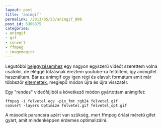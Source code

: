 ```yaml
---
layout: post
title: 'animgif'
permalink: /2013/05/23/animgif_890
post_id: 5306375
categories: 
- animgif
- gif
- convert
- ffmpeg
- imagemagick
---
```


Legutóbbi 
[bejegyzésemhez](/2013/05/20/pv_cdialog) egy nagyon egyszerű videót szerettem volna csatolni, de eléggé túlzásnak éreztem youtube-ra feltölteni, így animgifet használtam. Bár az animgif egy igen régi és elavult formátum amit már többször 
[eltemettek](http://index.hu/velemeny/jegyzet/folio/), meglepő módon újra és újra visszatér.

Egy "rendes" videófájlból a következő módon gyártottam animgifet:

```
ffmpeg -i felvetel.ogv -pix_fmt rgb24 felvetel.gif
convert -layers Optimize felvetel.gif felvetel_opt.gif
```

A második parancsra azért van szükség, mert ffmpeg óriási méretű gifet gyárt, amit mindenképpen érdemes optimalizálni.